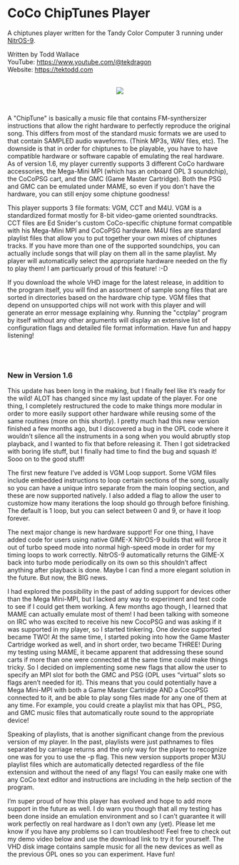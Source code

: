 # CoCo ChipTunes Player

A chiptunes player written for the Tandy Color Computer 3 running under <a href="https://sourceforge.net/projects/nitros9/">NitrOS-9</a>.

Written by Todd Wallace  
YouTube: https://www.youtube.com/@tekdragon  
Website: https://tektodd.com  
<br>
<p align="center"><img src="https://github.com/dragonbytes/CCT_Player/assets/17234382/51b232a8-649c-40eb-b9b1-14c11eb5c99f"></p>
<br>

A "ChipTune" is basically a music file that contains FM-synthersizer instructions that allow the right hardware to perfectly reproduce the original song. This differs from most of the standard music formats we are used to that contain SAMPLED audio waveforms. (Think MP3s, WAV files, etc). The downside is that in order for chiptunes to be playable, you have to have compatible hardware or software capable of emulating the real hardware. As of version 1.6, my player currently supports 3 different CoCo hardware accessories, the Mega-Mini MPI (which has an onboard OPL 3 soundchip), the CoCoPSG cart, and the GMC (Game Master Cartridge). Both the PSG and GMC can be emulated under MAME, so even if you don't have the hardware, you can still enjoy some chiptune goodness!

This player supports 3 file formats: VGM, CCT and M4U. VGM is a standardized format mostly for 8-bit video-game oriented soundtracks. CCT files are Ed Snider's custom CoCo-specific chiptune format compatible with his Mega-Mini MPI and CoCoPSG hardware. M4U files are standard playlist files that allow you to put together your own mixes of chiptunes tracks. If you have more than one of the supported soundchips, you can actually include songs that will play on them all in the same playlist. My player will automatically select the appropriate hardware needed on the fly to play them! I am particuarly proud of this feature! :-D

If you download the whole VHD image for the latest release, in addition to the program itself, you will find an assortment of sample song files that are sorted in directories based on the hardware chip type. VGM files that depend on unsupported chips will not work with this player and will generate an error message explaining why. Running the "cctplay" program by itself without any other arguments will display an extensive list of configuration flags and detailed file format information. Have fun and happy listening!

<br><br>

### New in Version 1.6

This update has been long in the making, but I finally feel like it’s ready for the wild! ALOT has changed since my last update of the player. For one thing, I completely restructured the code to make things more modular in order to more easily support other hardware while reusing some of the same routines (more on this shortly). I pretty much had this new version finished a few months ago, but I discovered a bug in the OPL code where it wouldn’t silence all the instruments in a song when you would abruptly stop playback, and I wanted to fix that before releasing it. Then I got sidetracked with boring life stuff, but I finally had time to find the bug and squash it! Sooo on to the good stuff!

The first new feature I’ve added is VGM Loop support. Some VGM files include embedded instructions to loop certain sections of the song, usually so you can have a unique intro separate from the main looping section, and these are now supported natively. I also added a flag to allow the user to customize how many iterations the loop should go through before finishing. The default is 1 loop, but you can select between 0 and 9, or have it loop forever.

The next major change is new hardware support! For one thing, I have added code for users using native GIME-X NitrOS-9 builds that will force it out of turbo speed mode into normal high-speed mode in order for my timing loops to work correctly. NitrOS-9 automatically returns the GIME-X back into turbo mode periodically on its own so this shouldn’t affect anything after playback is done. Maybe I can find a more elegant solution in the future. But now, the BIG news.

I had explored the possibility in the past of adding support for devices other than the Mega Mini-MPI, but I lacked any way to experiment and test code to see if I could get them working. A few months ago though, I learned that MAME can actually emulate most of them! I had been talking with someone on IRC who was excited to receive his new CocoPSG and was asking if it was supported in my player, so I started tinkering. One device supported became TWO! At the same time, I started poking into how the Game Master Cartridge worked as well, and in short order, two became THREE! During my testing using MAME, it became apparent that addressing these sound carts if more than one were connected at the same time could make things tricky. So I decided on implementing some new flags that allow the user to specify an MPI slot for both the GMC and PSG (OPL uses “virtual” slots so flags aren’t needed for it). This means that you could potentially have a Mega Mini-MPI with both a Game Master Cartridge AND a CocoPSG connected to it, and be able to play song files made for any one of them at any time. For example, you could create a playlist mix that has OPL, PSG, and GMC music files that automatically route sound to the appropriate device!

Speaking of playlists, that is another significant change from the previous version of my player. In the past, playlists were just pathnames to files separated by carriage returns and the only way for the player to recognize one was for you to use the -p flag. This new version supports proper M3U playlist files which are automatically detected regardless of the file extension and without the need of any flags! You can easily make one with any CoCo text editor and instructions are including in the help section of the program.

I’m super proud of how this player has evolved and hope to add more support in the future as well. I do warn you though that all my testing has been done inside an emulation environment and so I can’t guarantee it will work perfectly on real hardware as I don’t own any (yet). Please let me know if you have any problems so I can troubleshoot! Feel free to check out my demo video below and use the download link to try it for yourself. The VHD disk image contains sample music for all the new devices as well as the previous OPL ones so you can experiment. Have fun!
